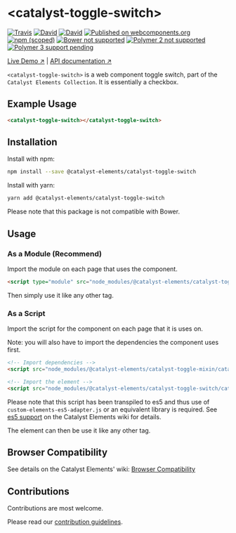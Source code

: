 # &lt;catalyst-toggle-switch&gt;

[![Travis](https://img.shields.io/travis/catalyst/catalyst-toggle-switch/master.svg?style=flat-square)](https://travis-ci.org/catalyst/catalyst-toggle-switch)
[![David](https://img.shields.io/david/catalyst/catalyst-toggle-switch.svg?style=flat-square)](https://david-dm.org/catalyst/catalyst-toggle-switch)
[![David](https://img.shields.io/david/dev/catalyst/catalyst-toggle-switch.svg?style=flat-square)](https://david-dm.org/catalyst/catalyst-toggle-switch?type=dev)
[![Published on webcomponents.org](https://img.shields.io/badge/webcomponents.org-published-blue.svg?style=flat-square)](https://www.webcomponents.org/element/catalyst/catalyst-toggle-switch)
[![npm (scoped)](https://img.shields.io/npm/v/@catalyst-elements/catalyst-toggle-switch.svg?style=flat-square)](https://www.npmjs.com/package/@catalyst-elements/catalyst-toggle-switch)
[![Bower not supported](https://img.shields.io/badge/bower-not_supported-red.svg?style=flat-square)]()
[![Polymer 2 not supported](https://img.shields.io/badge/Polymer_2-not_supported-red.svg?style=flat-square)]()
[![Polymer 3 support pending](https://img.shields.io/badge/Polymer_3-support_pending-yellow.svg?style=flat-square)]()

[Live Demo ↗](https://catalyst.github.io/CatalystElementsBundle/#/elements/catalyst-toggle-switch/demos/basic)
|
[API documentation ↗](https://catalyst.github.io/CatalystElementsBundle/#/elements/catalyst-toggle-switch)

`<catalyst-toggle-switch>` is a web component toggle switch, part of the `Catalyst Elements Collection`. It is essentially a checkbox.

## Example Usage

<!---
```
<custom-element-demo>
  <template>
    <script type="module" src="catalyst-toggle-switch.js"></script>
    <next-code-block></next-code-block>
  </template>
</custom-element-demo>
```
-->

```html
<catalyst-toggle-switch></catalyst-toggle-switch>
```

## Installation

Install with npm:

```sh
npm install --save @catalyst-elements/catalyst-toggle-switch
```

Install with yarn:

```sh
yarn add @catalyst-elements/catalyst-toggle-switch
```

Please note that this package is not compatible with Bower.

## Usage

### As a Module (Recommend)

Import the module on each page that uses the component.

```html
<script type="module" src="node_modules/@catalyst-elements/catalyst-toggle-switch/catalyst-toggle-switch.js"></script>
```

Then simply use it like any other tag.

### As a Script

Import the script for the component on each page that it is uses on.

Note: you will also have to import the dependencies the component uses first.

```html
<!-- Import dependencies -->
<script src="node_modules/@catalyst-elements/catalyst-toggle-mixin/catalyst-toggle-mixin.es5.min.js"></script>

<!-- Import the element -->
<script src="node_modules/@catalyst-elements/catalyst-toggle-switch/catalyst-toggle-switch.es5.min.js"></script>
```

Please note that this script has been transpiled to es5 and thus use of `custom-elements-es5-adapter.js` or an equivalent library is required. See [es5 support](https://github.com/catalyst/CatalystElements/wiki/Browser-Compatibility#es5-support) on the Catalyst Elements wiki for details.

The element can then be use it like any other tag.

## Browser Compatibility

See details on the Catalyst Elements' wiki: [Browser Compatibility](https://github.com/catalyst/CatalystElements/wiki/Browser-Compatibility)

## Contributions

Contributions are most welcome.

Please read our [contribution guidelines](./CONTRIBUTING.md).
